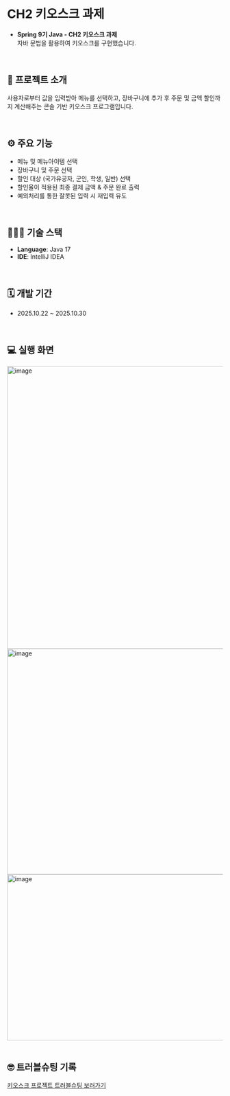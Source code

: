 # CH2 키오스크 과제
- **Spring 9기 Java - CH2 키오스크 과제**  
자바 문법을 활용하여 키오스크를 구현했습니다.

<br>

## 📌 프로젝트 소개
사용자로부터 값을 입력받아 메뉴를 선택하고,
장바구니에 추가 후 주문 및 금액 할인까지 계산해주는 콘솔 기반 키오스크 프로그램입니다.

<br>

## ⚙️ 주요 기능
- 메뉴 및 메뉴아이템 선택
- 장바구니 및 주문 선택
- 할인 대상 (국가유공자, 군인, 학생, 일반) 선택
- 할인율이 적용된 최종 결제 금액 & 주문 완료 출력
- 예외처리를 통한 잘못된 입력 시 재입력 유도
<br>

## 👩🏻‍💻 기술 스택
- **Language**: Java 17  
- **IDE**: IntelliJ IDEA  
<br>

## 🗓 개발 기간
- 2025.10.22 ~ 2025.10.30
<br>

## 💻 실행 화면
<img width="986" height="659" alt="image" src="https://github.com/user-attachments/assets/12425ea2-bf06-4edc-995c-56de28306578" />
<img width="981" height="526" alt="image" src="https://github.com/user-attachments/assets/1eb322c8-9688-4e6a-99a9-184298c2d6ae" />
<img width="986" height="387" alt="image" src="https://github.com/user-attachments/assets/74195fd3-d1ff-4be4-8102-2abc256d286f" />



<br>
<br>

## 🤓 트러블슈팅 기록
[키오스크 프로젝트 트러블슈팅 보러가기](https://remnantcjy.tistory.com/entry/%F0%9F%A4%93-%ED%82%A4%EC%98%A4%EC%8A%A4%ED%81%AC-%ED%94%84%EB%A1%9C%EC%A0%9D%ED%8A%B8-%ED%8A%B8%EB%9F%AC%EB%B8%94-%EC%8A%88%ED%8C%85-%F0%9F%92%A5)
